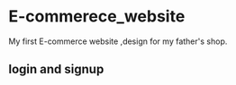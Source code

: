 # E-commerece_website
My first E-commerce website ,design for my father's shop.
## login and signup

